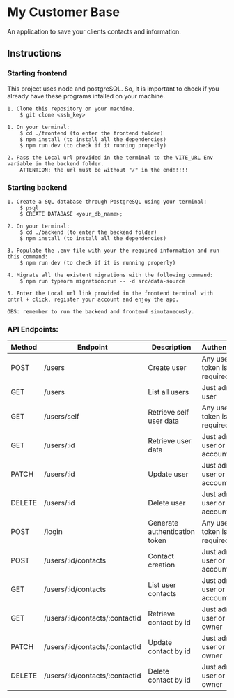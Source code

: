# My Customer Base

An application to save your clients contacts and information.

## Instructions

### Starting frontend
This project uses node and postgreSQL. So, it is important to check if you already have these programs intalled on your machine.

    1. Clone this repository on your machine.
        $ git clone <ssh_key>

    1. On your terminal:
        $ cd ./frontend (to enter the frontend folder)
        $ npm install (to install all the dependencies)
        $ npm run dev (to check if it running properly)

    2. Pass the Local url provided in the terminal to the VITE_URL Env variable in the backend folder.
        ATTENTION: the url must be without "/" in the end!!!!!

### Starting backend

    1. Create a SQL database through PostgreSQL using your terminal:
        $ psql
        $ CREATE DATABASE <your_db_name>;

    2. On your terminal:
        $ cd ./backend (to enter the backend folder)
        $ npm install (to install all the dependencies)

    3. Populate the .env file with your the required information and run this command:
        $ npm run dev (to check if it is running properly)

    4. Migrate all the existent migrations with the following command:
        $ npm run typeorm migration:run -- -d src/data-source

    5. Enter the Local url link provided in the frontend terminal with cntrl + click, register your account and enjoy the app.

    OBS: remember to run the backend and frontend simutaneously.

### API Endpoints:

| Method | Endpoint                       | Description                   | Authentication                   |
| ------ | ------------------------------ | ----------------------------- | -------------------------------- |
| POST   | /users                         | Create user                   | Any user, token is not required  |
| GET    | /users                         | List all users                | Just admin user                  |
| GET    | /users/self                    | Retrieve self user data       | Any user, token is not required  |
| GET    | /users/:id                     | Retrieve user data            | Just admin user or account owner |
| PATCH  | /users/:id                     | Update user                   | Just admin user or account owner |
| DELETE | /users/:id                     | Delete user                   | Just admin user or account owner |
| POST   | /login                         | Generate authentication token | Any user, token is not required  |
| POST   | /users/:id/contacts            | Contact creation              | Just admin user or account owner |
| GET    | /users/:id/contacts            | List user contacts            | Just admin user or account owner |
| GET    | /users/:id/contacts/:contactId | Retrieve contact by id        | Just admin user or contact owner |
| PATCH  | /users/:id/contacts/:contactId | Update contact by id          | Just admin user or contact owner |
| DELETE | /users/:id/contacts/:contactId | Delete contact by id          | Just admin user or contact owner |
